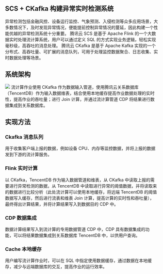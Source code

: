 
## SCS + CKafka 构建异常实时检测系统
异常检测包括金融风控、设备运行监控、气象预测、入侵检测等众多应用场景，大多数情况下，及时发现异常情况，便能提前控制异常情况的蔓延，因此构建一个性能优越的异常检测系统十分重要。
腾讯云 SCS 是基于 Apache Flink 的一个大数据实时处理流计算系统，用户可以通过定义 SQL 的方式实现业务逻辑，轻松实现毫秒级，高吞吐的消息处理。
腾讯云 CKafka 是基于 Apache Kafka 实现的一个分布式、高吞吐量、可扩展的消息队列，可用于处理监控数据聚合、日志收集、实时数据处理等场景。

## 系统架构
![](https://main.qcloudimg.com/raw/c159d6b28d560f50a6605f4ef4973d06.png)
流计算作业使用 CKafka 作为数据输入管道，使用腾讯云关系数据库（TencentDB）作为输入数据维表，结合使用本地缓存提高作业数据处理的实时性，提高作业的吞吐量；进行 Join 计算，并通过流计算管道 CDP 将结果进行数据集成到关系数据库。

## 实现方法
### Ckafka 消息队列
用于收集客户端上报的数据，例如设备 CPU、内存等监控数据，并将上报的数据发到下游的流计算服务。

### Flink 实时计算
以 CKafka，TencentDB 作为输入数据管道和维表，从 CKafka 中读取上报的需要进行异常检测的数据，从 TencentDB 中读取进行异常的阈值数据，并将读取来的数据进行比较分析（此处流计算可以使用本地缓存，将远端 TencentDB 的阈值数据写入缓存，然后进行流表和维表 Join 计算，提高计算的实时性和吞吐量），最终得出计算结果，并将计算结果写入到数据目的 CDP 中。

### CDP 数据集成
数据计算结果写入到流计算的专用数据管道 CDP 中，CDP 具有数据集成的功能，可以将结果数据集成到关系数据库 TencentDB 中，以供用户查询。

### Cache 本地缓存  
用户编写流计算作业时，可以在 SQL 中指定使用数据缓存，通过数据在本地缓存，减少与远端数据库的交互，提高作业的运行效率。
